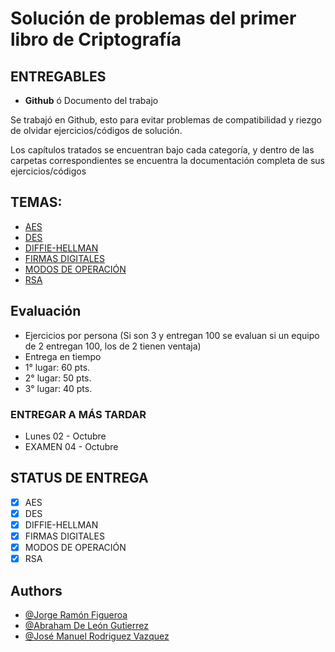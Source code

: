 # Solución de problemas del primer libro de Criptografía

## ENTREGABLES
* <strong>Github</strong> ó Documento del trabajo

Se trabajó en Github, esto para evitar problemas de compatibilidad y riezgo de olvidar ejercicios/códigos de solución.

Los capítulos tratados se encuentran bajo cada categoría, y dentro de las carpetas correspondientes se encuentra la documentación completa de sus ejercicios/códigos

## TEMAS:
* [AES](https://github.com/JorgeFigueroa-Iteso/Cripto-1/tree/main/AES)
* [DES](https://github.com/JorgeFigueroa-Iteso/Cripto-1/tree/main/DES)
* [DIFFIE-HELLMAN](https://github.com/JorgeFigueroa-Iteso/Cripto-1/tree/main/DIFFIE-HELLMAN)
* [FIRMAS DIGITALES](https://github.com/JorgeFigueroa-Iteso/Cripto-1/tree/main/FIRMAS-DIGITALES)
* [MODOS DE OPERACIÓN](https://github.com/JorgeFigueroa-Iteso/Cripto-1/tree/main/MODOS-DE-OPERACI%C3%93N)
* [RSA](https://github.com/JorgeFigueroa-Iteso/Cripto-1/tree/main/RSA)

## Evaluación
* Ejercicios por persona (Si son 3 y entregan 100 se evaluan si un equipo de 2 entregan 100, los de 2 tienen ventaja)
* Entrega en tiempo
* 1° lugar: 60 pts.
* 2° lugar: 50 pts.
* 3° lugar: 40 pts.

### ENTREGAR A MÁS TARDAR
* Lunes 02 - Octubre
* EXAMEN 04 - Octubre

## STATUS DE ENTREGA
* [x] AES
* [x] DES
* [x] DIFFIE-HELLMAN
* [x] FIRMAS DIGITALES
* [x] MODOS DE OPERACIÓN
* [x] RSA

## Authors

- [@Jorge Ramón Figueroa](https://github.com/JorgeFigueroa-Iteso)
- [@Abraham De León Gutierrez](https://github.com/Hamibubu)
- [@José Manuel Rodriguez Vazquez](https://github.com/JoseVazquez101)
